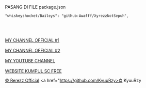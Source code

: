 PASANG DI FILE package.json 
```
"whiskeyshocket/Baileys": "github:Awafff/XyrezzNotSepuh",
```
<br><br><br>
<a href="https://whatsapp.com/channel/0029VacxTsC8F2p5dshCmq3r">MY CHANNEL OFFICIAL #1</a><br><br>
<a href="https://whatsapp.com/channel/0029VaofHDeI7BeLcrFY9744">MY CHANNEL OFFICIAL #2</a><br><br>
<a href="https://www.youtube.com/@RerezzOffc">MY YOUTUBE CHANNEL</a><br><br>
<a href="https://free.for.all.by.xyrezz.shopwebsite.my.id">WEBSITE KUMPUL SC FREE</a>


<a href="https://github.com/Awafff">© Rerezz Official</a>
<a href="https://github.com/KyuuRzy>© KyuuRzy</a>
